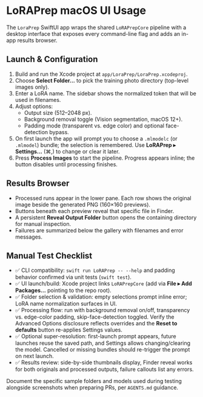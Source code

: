 # LoRAPrep macOS UI Usage

The `LoraPrep` SwiftUI app wraps the shared `LoRAPrepCore` pipeline with a desktop interface that exposes every command-line flag and adds an in-app results browser.

## Launch & Configuration

1. Build and run the Xcode project at `app/LoraPrep/LoraPrep.xcodeproj`.
2. Choose **Select Folder…** to pick the training photo directory (top-level images only).
3. Enter a LoRA name. The sidebar shows the normalized token that will be used in filenames.
4. Adjust options:
   - Output size (512–2048 px).
   - Background removal toggle (Vision segmentation, macOS 12+).
   - Padding mode (transparent vs. edge color) and optional face-detection bypass.
5. On first launch the app will prompt you to choose a `.mlmodelc` (or `.mlmodel`) bundle; the selection is remembered. Use **LoRAPrep ▸ Settings…** (⌘,) to change or clear it later.
6. Press **Process Images** to start the pipeline. Progress appears inline; the button disables until processing finishes.

## Results Browser

- Processed runs appear in the lower pane. Each row shows the original image beside the generated PNG (160×160 previews).
- Buttons beneath each preview reveal that specific file in Finder.
- A persistent **Reveal Output Folder** button opens the containing directory for manual inspection.
- Failures are summarized below the gallery with filenames and error messages.

## Manual Test Checklist

- ✅ CLI compatibility: `swift run LoRAPrep -- --help` and padding behavior confirmed via unit tests (`swift test`).
- ✅ UI launch/build: Xcode project links `LoRAPrepCore` (add via **File ▸ Add Packages…** pointing to the repo root).
- ✅ Folder selection & validation: empty selections prompt inline error; LoRA name normalization surfaces in UI.
- ✅ Processing flow: run with background removal on/off, transparency vs. edge-color padding, skip-face-detection toggled. Verify the Advanced Options disclosure reflects overrides and the **Reset to defaults** button re-applies Settings values.
- ✅ Optional super-resolution: first-launch prompt appears, future launches reuse the saved path, and Settings allows changing/clearing the model. Cancelled or missing bundles should re-trigger the prompt on next launch.
- ✅ Results review: side-by-side thumbnails display, Finder reveal works for both originals and processed outputs, failure callouts list any errors.

Document the specific sample folders and models used during testing alongside screenshots when preparing PRs, per `AGENTS.md` guidance.
